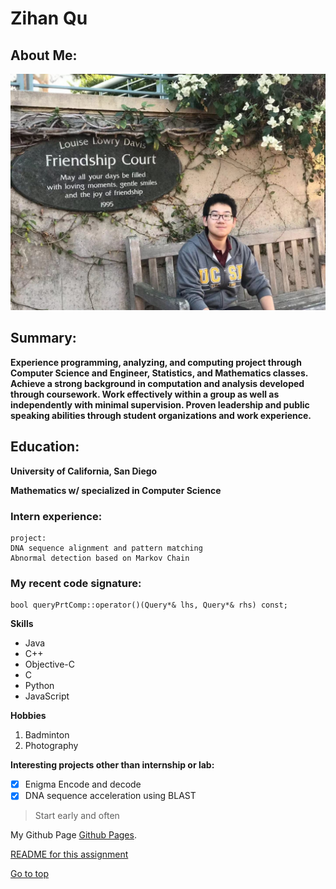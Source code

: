 # Zihan Qu

## About Me:

![This is a image](IMG_1241.JPG)
## Summary:
**Experience programming, analyzing, and computing project through Computer Science and Engineer, Statistics, and Mathematics classes. 
Achieve a strong background in computation and analysis developed through coursework. Work effectively within a group as well as independently with minimal supervision. 
Proven leadership and public speaking abilities through student organizations and work experience.**

## Education:
**University of California, San Diego**

**Mathematics w/ specialized in Computer Science**

### Intern experience:

```
project:
DNA sequence alignment and pattern matching
Abnormal detection based on Markov Chain

```
### My recent code signature:
```
bool queryPrtComp::operator()(Query*& lhs, Query*& rhs) const;
```

**Skills**
- Java
- C++
- Objective-C
- C
- Python
- JavaScript

**Hobbies**
1. Badminton
2. Photography

**Interesting projects other than internship or lab:**
- [x] Enigma Encode and decode
- [x] DNA sequence acceleration using BLAST 

> Start early and often

My Github Page [Github Pages](https://github.com/QzhStarkInternational).

[README for this assignment](README.md)


[Go to top](#Summary)
